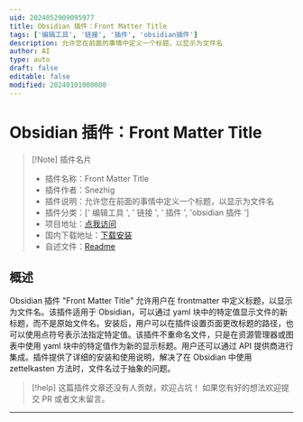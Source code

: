 ```yaml
---
uid: 2024052909095977
title: Obsidian 插件：Front Matter Title
tags: ['编辑工具', '链接', '插件', 'obsidian插件']
description: 允许您在前面的事情中定义一个标题，以显示为文件名
author: AI
type: auto
draft: false
editable: false
modified: 20240101000000
---
```


# Obsidian 插件：Front Matter Title

> [!Note] 插件名片
> - 插件名称：Front Matter Title
> - 插件作者：Snezhig
> - 插件说明：允许您在前面的事情中定义一个标题，以显示为文件名
> - 插件分类：[' 编辑工具 ', ' 链接 ', ' 插件 ', 'obsidian 插件 ']
> - 项目地址：[点我访问](https://github.com/snezhig/obsidian-front-matter-title)
> - 国内下载地址：[下载安装](https://pkmer.cn/products/plugin/pluginMarket/?obsidian-front-matter-title-plugin)
> - 自述文件：[Readme](https://ghproxy.net/https://raw.githubusercontent.com/snezhig/obsidian-front-matter-title/master/README.md)

## 概述

Obsidian 插件 "Front Matter Title" 允许用户在 frontmatter 中定义标题，以显示为文件名。该插件适用于 Obsidian，可以通过 yaml 块中的特定值显示文件的新标题，而不是原始文件名。安装后，用户可以在插件设置页面更改标题的路径，也可以使用点符号表示法指定特定值。该插件不重命名文件，只是在资源管理器或图表中使用 yaml 块中的特定值作为新的显示标题。用户还可以通过 API 提供商进行集成。插件提供了详细的安装和使用说明，解决了在 Obsidian 中使用 zettelkasten 方法时，文件名过于抽象的问题。

> [!help]
> 这篇插件文章还没有人贡献，欢迎占坑！
> 如果您有好的想法欢迎提交 PR 或者文末留言。

---



